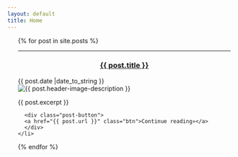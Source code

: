 ```yaml
---
layout: default
title: Home
---
```

<ul style="list-style-type: none;">
  {% for post in site.posts %}
  <hr>
    <li>
      <h3 style="text-align: center">
      <a href="{{ post.url }}">{{ post.title }}
      </a></h3>
      <div class="post-date">
      <i class="fas fa-calendar"></i> <time>{{ post.date |date_to_string }}</time>
      </div>
      <img src="{{ post.header-image }}" alt="{{ post.header-image-description }}">
      <p>{{ post.excerpt }}</p>

      <div class="post-button">
      <a href="{{ post.url }}" class="btn">Continue reading»</a>
      </div>
    </li>
  {% endfor %}
</ul>